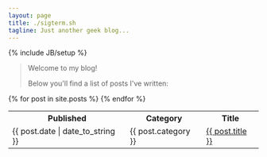 ```yaml
---
layout: page
title: ./sigterm.sh
tagline: Just another geek blog...
---
```

{% include JB/setup %}

> Welcome to my blog!
> 
> Below you'll find a list of posts I've written:

<table class="table table-condensed">
  <tr>
    <th>Published</th>
    <th>Category</th>
    <th>Title</th>
  </tr>
  {% for post in site.posts %}
  <tr>
    <td>{{ post.date | date_to_string }}</td>
    <td>{{ post.category }}</td>
    <td><a href="{{ BASE_PATH }}{{ post.url }}">{{ post.title }}</a></td>
  </tr>  
  {% endfor %}
</table>

